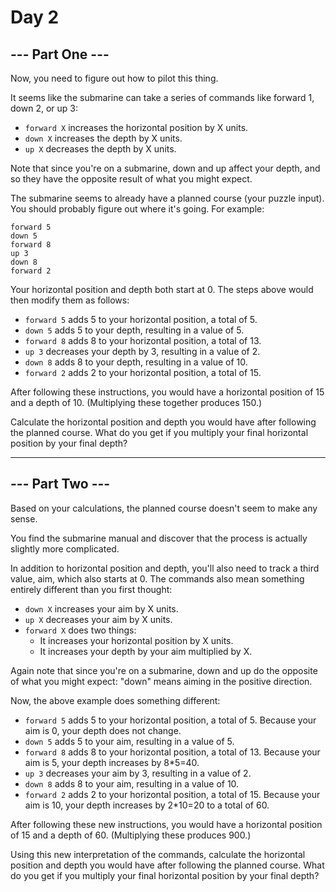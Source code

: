 # Day 2

## --- Part One ---
Now, you need to figure out how to pilot this thing.

It seems like the submarine can take a series of commands like forward 1, down 2, or up 3:
  - `forward X` increases the horizontal position by X units.
  - `down X` increases the depth by X units.
  - `up X` decreases the depth by X units.

Note that since you're on a submarine, down and up affect your depth, and so they have the opposite result of what you might expect.

The submarine seems to already have a planned course (your puzzle input). You should probably figure out where it's going. For example:

    forward 5
    down 5
    forward 8
    up 3
    down 8
    forward 2

Your horizontal position and depth both start at 0. The steps above would then modify them as follows:

  - `forward 5` adds 5 to your horizontal position, a total of 5.
  - `down 5` adds 5 to your depth, resulting in a value of 5.
  - `forward 8` adds 8 to your horizontal position, a total of 13.
  - `up 3` decreases your depth by 3, resulting in a value of 2.
  - `down 8` adds 8 to your depth, resulting in a value of 10.
  - `forward 2` adds 2 to your horizontal position, a total of 15.

After following these instructions, you would have a horizontal position of 15 and a depth of 10. (Multiplying these together produces 150.)

Calculate the horizontal position and depth you would have after following the planned course. What do you get if you multiply your final horizontal position by your final depth?

---

## --- Part Two ---
Based on your calculations, the planned course doesn't seem to make any sense.  

You find the submarine manual and discover that the process is actually slightly more complicated.

In addition to horizontal position and depth, you'll also need to track a third value, aim, which also starts at 0. The commands also mean something entirely different than you first thought:
  - `down X` increases your aim by X units.
  - `up X` decreases your aim by X units.
  - `forward X` does two things:
    - It increases your horizontal position by X units.
    - It increases your depth by your aim multiplied by X.

Again note that since you're on a submarine, down and up do the opposite of what you might expect: "down" means aiming in the positive direction.

Now, the above example does something different:

 - `forward 5` adds 5 to your horizontal position, a total of 5. Because your aim is 0, your depth does not change.
 - `down 5` adds 5 to your aim, resulting in a value of 5.
 - `forward 8` adds 8 to your horizontal position, a total of 13. Because your aim is 5, your depth increases by 8*5=40.
 - `up 3` decreases your aim by 3, resulting in a value of 2.
 - `down 8` adds 8 to your aim, resulting in a value of 10.
 - `forward 2` adds 2 to your horizontal position, a total of 15. Because your aim is 10, your depth increases by 2*10=20 to a total of 60.

After following these new instructions, you would have a horizontal position of 15 and a depth of 60. (Multiplying these produces 900.)

Using this new interpretation of the commands, calculate the horizontal position and depth you would have after following the planned course. What do you get if you multiply your final horizontal position by your final depth?